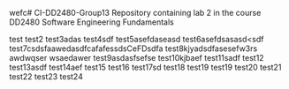 wefc# CI-DD2480-Group13
Repository containing lab 2 in the course DD2480 Software Engineering Fundamentals

test
test2
test3adas
test4sdf
test5asefdaseasd
test6asefdsasasd<sdf
test7csdsfaawedasdfcafafessdsCeFDsdfa
test8kjyadsdfasesefw3rs
awdwqser wsaedawer
test9asdasfsefse
test10kjbaef
test11sadf
test12
test13asdf
test14aef
test15
test16
test17sd
test18
test19
test19
test20
test21
test22
test23
test24

